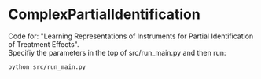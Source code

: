 # ComplexPartialIdentification
Code for: "Learning Representations of Instruments for Partial Identification of Treatment Effects". \
Specifiy the parameters in the top of src/run_main.py and then run:

```
python src/run_main.py
```
